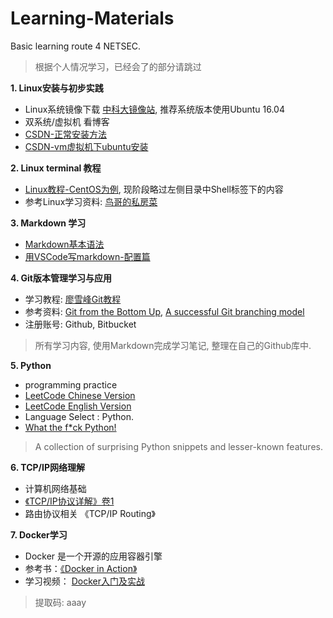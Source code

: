 # Learning-Materials
Basic learning route 4 NETSEC.
>根据个人情况学习，已经会了的部分请跳过

**1. Linux安装与初步实践**
   - Linux系统镜像下载 [中科大镜像站](http://mirrors.ustc.edu.cn/), 推荐系统版本使用Ubuntu 16.04
   - 双系统/虚拟机 看博客
   - [CSDN-正常安装方法](http://mirrors.ustc.edu.cn/)
   - [CSDN-vm虚拟机下ubuntu安装](http://mirrors.ustc.edu.cn/)

**2. Linux terminal 教程**
   - [Linux教程-CentOS为例](http://www.runoob.com/linux/linux-system-contents.html), 现阶段略过左侧目录中Shell标签下的内容
   - 参考Linux学习资料: [鸟哥的私房菜](https://github.com/NETSEC-StudyGroup/books/blob/master/codebasic/%E9%B8%9F%E5%93%A5%E7%9A%84Linux%E7%A7%81%E6%88%BF%E8%8F%9C.pdf)

**3. Markdown 学习**
   - [Markdown基本语法](https://www.jianshu.com/p/191d1e21f7ed)
   - [用VSCode写markdown-配置篇](https://www.jianshu.com/p/18876655b452)

**4. Git版本管理学习与应用**
   - 学习教程: [廖雪峰Git教程](https://www.liaoxuefeng.com/wiki/0013739516305929606dd18361248578c67b8067c8c017b000)
   - 参考资料: [Git from the Bottom Up](https://jwiegley.github.io/git-from-the-bottom-up/), [A successful Git branching model](https://nvie.com/posts/a-successful-git-branching-model/)
   - 注册账号: Github, Bitbucket
>所有学习内容, 使用Markdown完成学习笔记, 整理在自己的Github库中.

**5. Python**
   - programming practice
   - [LeetCode Chinese Version](https://leetcode-cn.com/)
   - [LeetCode English Version](https://leetcode.com/)
   - Language Select : Python.
   - [What the f*ck Python!](https://link.zhihu.com/?target=https%3A//github.com/satwikkansal/wtfpython)
>A collection of surprising Python snippets and lesser-known features.

**6. TCP/IP网络理解**
   - 计算机网络基础
   - [《TCP/IP协议详解》卷1](https://github.com/NETSEC-StudyGroup/books/blob/master/codebasic/TCP:IP/TCP-IP%E8%AF%A6%E8%A7%A3%E5%8D%B71%EF%BC%9A%E5%8D%8F%E8%AE%AE.pdf)
   - 路由协议相关 《TCP/IP Routing》
   
**7. Docker学习**
   - Docker 是一个开源的应用容器引擎
   - 参考书：[《Docker in Action》](https://github.com/NETSEC-StudyGroup/books/blob/master/Docker/Docker%20in%20Action.pdf)
   - 学习视频： [Docker入门及实战](https://pan.baidu.com/s/1vUNUEfouadVvyz0R9j9spg)
> 提取码: aaay
